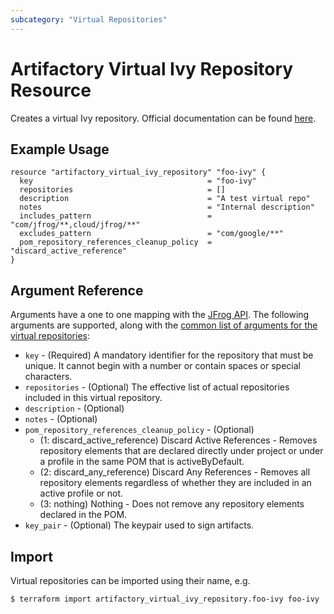 ```yaml
---
subcategory: "Virtual Repositories"
---
```

# Artifactory Virtual Ivy Repository Resource

Creates a virtual Ivy repository.
Official documentation can be found [here](https://jfrog.com/blog/how-to-set-up-a-private-remote-and-virtual-maven-gradle-registry/).

## Example Usage

```hcl
resource "artifactory_virtual_ivy_repository" "foo-ivy" {
  key                                       = "foo-ivy"
  repositories                              = []
  description                               = "A test virtual repo"
  notes                                     = "Internal description"
  includes_pattern                          = "com/jfrog/**,cloud/jfrog/**"
  excludes_pattern                          = "com/google/**"
  pom_repository_references_cleanup_policy  = "discard_active_reference"
}
```

## Argument Reference

Arguments have a one to one mapping with the [JFrog API](https://www.jfrog.com/confluence/display/RTF/Repository+Configuration+JSON). 
The following arguments are supported, along with the [common list of arguments for the virtual repositories](virtual.md):

* `key` - (Required) A mandatory identifier for the repository that must be unique. It cannot begin with a number or
  contain spaces or special characters.
* `repositories` - (Optional) The effective list of actual repositories included in this virtual repository.
* `description` - (Optional)
* `notes` - (Optional)
* `pom_repository_references_cleanup_policy` - (Optional)
    - (1: discard_active_reference) Discard Active References - Removes repository elements that are declared directly under project or under a profile in the same POM that is activeByDefault.
    - (2: discard_any_reference) Discard Any References - Removes all repository elements regardless of whether they are included in an active profile or not.
    - (3: nothing) Nothing - Does not remove any repository elements declared in the POM.
* `key_pair` - (Optional) The keypair used to sign artifacts.


## Import

Virtual repositories can be imported using their name, e.g.

```
$ terraform import artifactory_virtual_ivy_repository.foo-ivy foo-ivy
```
